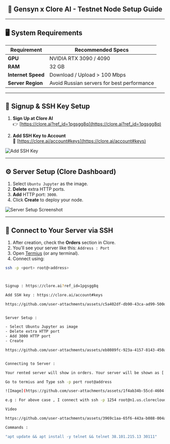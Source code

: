 <h2 align="center">🚀 Gensyn x Clore AI - Testnet Node Setup Guide</h2>

---

## 🖥️ System Requirements

| Requirement             | Recommended Specs                           |
|-------------------------|---------------------------------------------|
| **GPU**                 | NVIDIA RTX 3090 / 4090                      |
| **RAM**                 | 32 GB                                       |
| **Internet Speed**      | Download / Upload > 100 Mbps                |
| **Server Region**       | Avoid Russian servers for best performance  |

---

## 📝 Signup & SSH Key Setup

1. **Sign Up at Clore AI**  
   👉 [https://clore.ai?ref_id=1pgsgg8q](https://clore.ai?ref_id=1pgsgg8q)

2. **Add SSH Key to Account**  
   🔐 [https://clore.ai/account#keys](https://clore.ai/account#keys)

![Add SSH Key](https://github.com/user-attachments/assets/c5a402df-db90-43ca-ad99-500dcf28335e)

---

## ⚙️ Server Setup (Clore Dashboard)

1. Select `Ubuntu Jupyter` as the image.
2. **Delete** extra HTTP ports.
3. **Add** HTTP port: `3000`.
4. Click **Create** to deploy your node.

![Server Setup Screenshot](https://github.com/user-attachments/assets/eb8089fc-923a-4157-8143-450afaf4c2dd)

---

## 🔌 Connect to Your Server via SSH

1. After creation, check the **Orders** section in Clore.
2. You'll see your server like this: `Address : Port`
3. Open [Termius](https://termius.com/) (or any terminal).
4. Connect using:

```bash
ssh -p <port> root@<address>



Signup : https://clore.ai?ref_id=1pgsgg8q

Add SSH key : https://clore.ai/account#keys

https://github.com/user-attachments/assets/c5a402df-db90-43ca-ad99-500dcf28335e


Server Setup :

- Select Ubuntu Jupyter as image
- Delete extra HTTP port
- Add 3000 HTTP port 
- Create 

https://github.com/user-attachments/assets/eb8089fc-923a-4157-8143-450afaf4c2dd


Connecting to Server :

Your rented server will show in orders. Your server will be shown as [ Address : Port ]

Go to termius and Type ssh -p port root@address

![Image](https://github.com/user-attachments/assets/1f4ab34b-55cd-4604-9f44-29a950c7828d)

e.g : For above case , I connect with ssh -p 1254 root@n1.us.clorecloud.net > Press enter > Ignore pass and select Key to connect > And we are in  !

Video 

https://github.com/user-attachments/assets/3969c1aa-65f6-443a-b088-004afa08448e

Commands :

"apt update && apt install -y telnet && telnet 38.101.215.13 30111"



